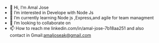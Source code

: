 - 👋 Hi, I’m Amal Jose
- 👀 I’m interested in Develope with Node Js
- 🌱 I’m currently learning Node js ,Express,and agile for team managment
- 💞️ I’m looking to collaborate on 
- 📫 How to reach me  linkedin.com/in/amal-jose-7b18aa251 and also contact in Gmail:amaljoseak@gmail.com

<!---
amaljose-ak/amaljose-ak is a ✨ special ✨ repository because its `README.md` (this file) appears on your GitHub profile.
You can click the Preview link to take a look at your changes.
--->
